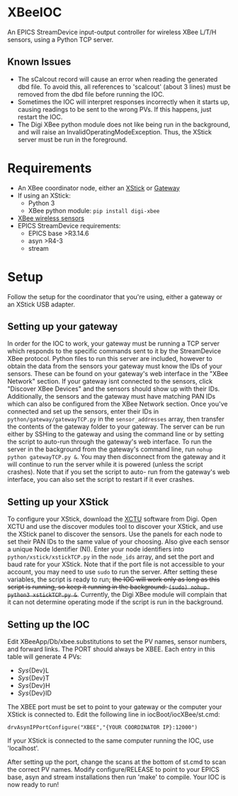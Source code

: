 # XBeeIOC #
An EPICS StreamDevice input-output controller for wireless XBee L/T/H sensors, using a Python TCP server. 

## Known Issues ##
- The sCalcout record will cause an error when reading the generated dbd file. To avoid this, all references to 'scalcout' (about
3 lines) must be removed from the dbd file before running the IOC.
- Sometimes the IOC will interpret responses incorrectly when it starts up, causing readings to be sent to the wrong PVs. If this happens, just restart the IOC.
- The Digi XBee python module does not like being run in the background, and will raise an InvalidOperatingModeException. Thus, the XStick server must be run in the foreground.

# Requirements #
- An XBee coordinator node, either an [XStick](https://www.digi.com/products/networking/rf-adapters-modems/xstick) or [Gateway](https://www.digi.com/products/networking/gateways/xbee-gateway)
- If using an XStick:
  - Python 3
  - XBee python module: ``` pip install digi-xbee ```
- [XBee wireless sensors](https://www.digi.com/products/networking/rf-adapters-modems/xbee-sensors#overview)
- EPICS StreamDevice requirements:
  - EPICS base >R3.14.6
  - asyn >R4-3
  - stream
  
# Setup #
Follow the setup for the coordinator that you're using, either a gateway or an XStick USB adapter.

## Setting up your gateway ##
In order for the IOC to work, your gateway must be running a TCP server which responds to the specific commands sent to it
by the StreamDevice XBee protocol. Python files to run this server are included, however to obtain the data from the sensors your 
gateway must know the IDs of your sensors. These can be found on your gateway's web interface in the "XBee Network" section. If 
your gateway isnt connected to the sensors, click "Discover XBee Devices" and the sensors should show up with their IDs. 
Additionally, the sensors and the gateway must have matching PAN IDs which can also be configured from the XBee Network section.
Once you've connected and set up the sensors, enter their IDs in ```python/gateway/gatewayTCP.py``` in the ```sensor_addresses``` 
array, then transfer the contents of the gateway folder to your gateway. The server can be run either by SSHing to the gateway 
and using the command line or by setting the script to auto-run through the gateway's web interface. To run the server in the 
background from the gateway's command line, run ``` nohup python gatewayTCP.py & ```. You may then disconnect from the gateway 
and it will continue to run the server while it is powered (unless the script crashes). Note that if you set the script to auto-
run from the gateway's web interface, you can also set the script to restart if it ever crashes.

## Setting up your XStick ##
To configure your XStick, download the [XCTU](https://www.digi.com/products/iot-platform/xctu) software from Digi. Open XCTU and 
use the discover modules tool to discover your XStick, and use the XStick panel to discover the sensors. Use the panels for each 
node to set their PAN IDs to the same value of your choosing. Also give each sensor a unique Node Identifier (NI). Enter your 
node identifiers into ```python/xstick/xstickTCP.py``` in the ```node_ids``` array, and set the port and baud rate for your 
XStick. Note that if the port file is not accessible to your account, you may need to use ```sudo``` to run the server. After 
setting these variables, the script is ready to run; ~~the IOC will work only as long as this script is running, so keep it 
running in the background: ``` (sudo) nohup python3 xstickTCP.py & ```~~. Currently, the Digi XBee module will complain that it can not determine operating mode if the script is run in the background.

## Setting up the IOC ##
Edit XBeeApp/Db/xbee.substitutions to set the PV names, sensor numbers, and forward links. The PORT should always be 
XBEE. Each entry in this table will generate 4 PVs: 
  - ${Sys}${Dev}L
  - ${Sys}${Dev}T
  - ${Sys}${Dev}H
  - ${Sys}${Dev}ID

The XBEE port must be set to point to your gateway or the computer your XStick is connected to. Edit the following line in 
iocBoot/iocXBee/st.cmd:

```drvAsynIPPortConfigure("XBEE","{YOUR COORDINATOR IP}:12000") ```

If your XStick is connected to the same computer running the IOC, use 'localhost'. 

After setting up the port, change the scans at the bottom of st.cmd to scan the correct PV names. Modify configure/RELEASE to 
point to your EPICS base, asyn and stream installations then run 'make' to compile. Your IOC is now ready to run!
